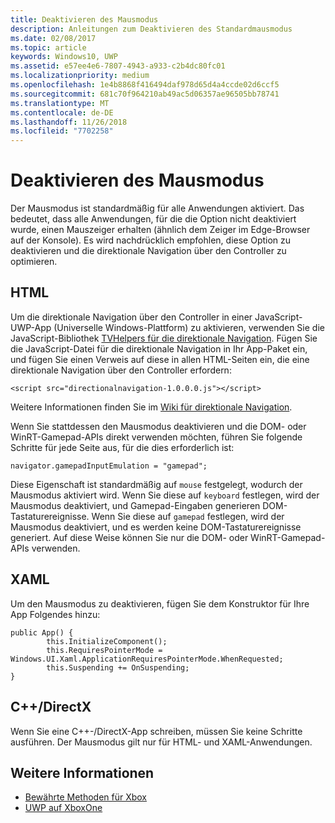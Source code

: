 ```yaml
---
title: Deaktivieren des Mausmodus
description: Anleitungen zum Deaktivieren des Standardmausmodus
ms.date: 02/08/2017
ms.topic: article
keywords: Windows10, UWP
ms.assetid: e57ee4e6-7807-4943-a933-c2b4dc80fc01
ms.localizationpriority: medium
ms.openlocfilehash: 1e4b8868f416494daf978d65d4a4ccde02d6ccf5
ms.sourcegitcommit: 681c70f964210ab49ac5d06357ae96505bb78741
ms.translationtype: MT
ms.contentlocale: de-DE
ms.lasthandoff: 11/26/2018
ms.locfileid: "7702258"
---
```

# <a name="how-to-disable-mouse-mode"></a>Deaktivieren des Mausmodus
Der Mausmodus ist standardmäßig für alle Anwendungen aktiviert. Das bedeutet, dass alle Anwendungen, für die die Option nicht deaktiviert wurde, einen Mauszeiger erhalten (ähnlich dem Zeiger im Edge-Browser auf der Konsole). Es wird nachdrücklich empfohlen, diese Option zu deaktivieren und die direktionale Navigation über den Controller zu optimieren.   
   
## <a name="html"></a>HTML   
Um die direktionale Navigation über den Controller in einer JavaScript-UWP-App (Universelle Windows-Plattform) zu aktivieren, verwenden Sie die JavaScript-Bibliothek [TVHelpers für die direktionale Navigation](https://github.com/Microsoft/TVHelpers/wiki/Using-DirectionalNavigation). Fügen Sie die JavaScript-Datei für die direktionale Navigation in Ihr App-Paket ein, und fügen Sie einen Verweis auf diese in allen HTML-Seiten ein, die eine direktionale Navigation über den Controller erfordern:

```code
<script src="directionalnavigation-1.0.0.0.js"></script>
```
Weitere Informationen finden Sie im [Wiki für direktionale Navigation](https://github.com/Microsoft/TVHelpers/wiki/Using-DirectionalNavigation).

Wenn Sie stattdessen den Mausmodus deaktivieren und die DOM- oder WinRT-Gamepad-APIs direkt verwenden möchten, führen Sie folgende Schritte für jede Seite aus, für die dies erforderlich ist: 
   
```code
navigator.gamepadInputEmulation = "gamepad";
```   

   Diese Eigenschaft ist standardmäßig auf `mouse` festgelegt, wodurch der Mausmodus aktiviert wird. Wenn Sie diese auf `keyboard` festlegen, wird der Mausmodus deaktiviert, und Gamepad-Eingaben generieren DOM-Tastaturereignisse. Wenn Sie diese auf `gamepad` festlegen, wird der Mausmodus deaktiviert, und es werden keine DOM-Tastaturereignisse generiert. Auf diese Weise können Sie nur die DOM- oder WinRT-Gamepad-APIs verwenden.

## <a name="xaml"></a>XAML    
Um den Mausmodus zu deaktivieren, fügen Sie dem Konstruktor für Ihre App Folgendes hinzu:   
   
```code
public App() {
        this.InitializeComponent();
        this.RequiresPointerMode = Windows.UI.Xaml.ApplicationRequiresPointerMode.WhenRequested;
        this.Suspending += OnSuspending;
}
```

## <a name="cdirectx"></a>C++/DirectX   
Wenn Sie eine C++-/DirectX-App schreiben, müssen Sie keine Schritte ausführen. Der Mausmodus gilt nur für HTML- und XAML-Anwendungen.

## <a name="see-also"></a>Weitere Informationen
- [Bewährte Methoden für Xbox](tailoring-for-xbox.md)
- [UWP auf XboxOne](index.md)

